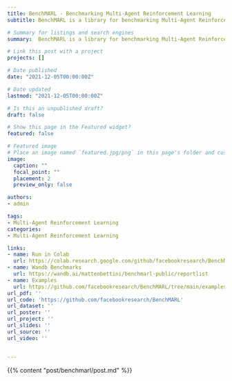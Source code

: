 ```yaml
---
title: BenchMARL - Benchmarking Multi-Agent Reinforcement Learning
subtitle: BenchMARL is a library for benchmarking Multi-Agent Reinforcement Learning (MARL) using TorchRL. BenchMARL allows to quickly compare different MARL algorithms, tasks, and models while being systematically grounded in its two core tenets&#58; reproducibility and standardization.

# Summary for listings and search engines
summary:  BenchMARL is a library for benchmarking Multi-Agent Reinforcement Learning (MARL) using TorchRL. BenchMARL allows to quickly compare different MARL algorithms, tasks, and models while being systematically grounded in its two core tenets&#58; reproducibility and standardization.

# Link this post with a project
projects: []

# Date published
date: "2021-12-05T00:00:00Z"

# Date updated
lastmod: "2021-12-05T00:00:00Z"

# Is this an unpublished draft?
draft: false

# Show this page in the Featured widget?
featured: false

# Featured image
# Place an image named `featured.jpg/png` in this page's folder and customize its options here.
image:
  caption: ""
  focal_point: ""
  placement: 2
  preview_only: false

authors:
- admin

tags:
- Multi-Agent Reinforcement Learning
categories: 
- Multi-Agent Reinforcement Learning

links:
- name: Run in Colab
  url: https://colab.research.google.com/github/facebookresearch/BenchMARL/blob/main/notebooks/run.ipynb
- name: Wandb Benchmarks
  url: https://wandb.ai/matteobettini/benchmarl-public/reportlist
- name: Examples
  url: https://github.com/facebookresearch/BenchMARL/tree/main/examples
url_pdf: ''
url_code: 'https://github.com/facebookresearch/BenchMARL'
url_dataset: ''
url_poster: ''
url_project: ''
url_slides: ''
url_source: ''
url_video: ''


---
```

{{% content "post/benchmarl/post.md" %}}
